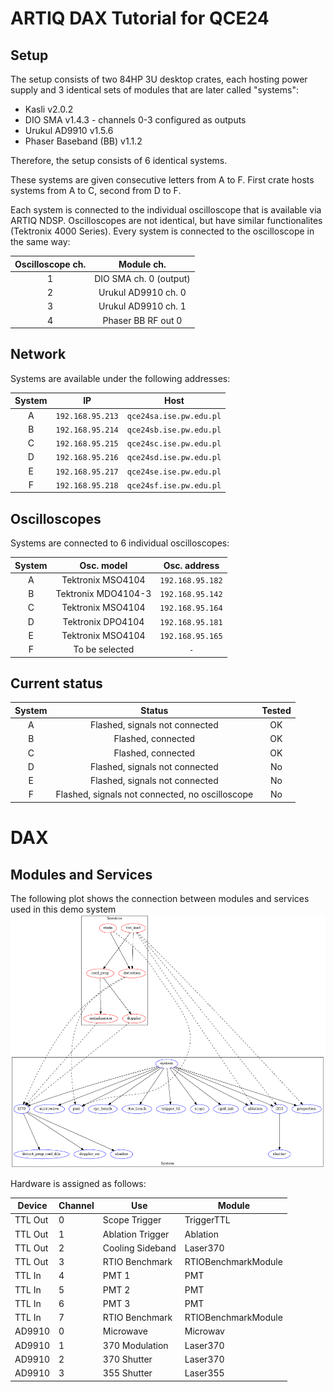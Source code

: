 # ARTIQ DAX Tutorial for QCE24

## Setup

The setup consists of two 84HP 3U desktop crates, each hosting power supply and 
3 identical sets of modules that are later called "systems":

* Kasli v2.0.2
* DIO SMA v1.4.3 - channels 0-3 configured as outputs
* Urukul AD9910 v1.5.6
* Phaser Baseband (BB) v1.1.2

Therefore, the setup consists of 6 identical systems.

These systems are given consecutive letters from A to F. First crate hosts
systems from A to C, second from D to F.

Each system is connected to the individual oscilloscope that is available via
ARTIQ NDSP. Oscilloscopes are not identical, but have similar functionalites
(Tektronix 4000 Series). Every system is connected to the oscilloscope in 
the same way:

Oscilloscope ch. |     Module ch.
:---------------:|:-------------------------:
 1               |    DIO SMA ch. 0 (output)
 2               | Urukul AD9910 ch. 0
 3               | Urukul AD9910 ch. 1
 4               | Phaser BB RF out 0

## Network

Systems are available under the following addresses:

System |        IP        |          Host
:-----:|:----------------:|:----------------------:
   A   | `192.168.95.213` | `qce24sa.ise.pw.edu.pl`
   B   | `192.168.95.214` | `qce24sb.ise.pw.edu.pl`
   C   | `192.168.95.215` | `qce24sc.ise.pw.edu.pl`
   D   | `192.168.95.216` | `qce24sd.ise.pw.edu.pl`
   E   | `192.168.95.217` | `qce24se.ise.pw.edu.pl`
   F   | `192.168.95.218` | `qce24sf.ise.pw.edu.pl`

## Oscilloscopes

Systems are connected to 6 individual oscilloscopes:

System |     Osc. model      |   Osc. address
:-----:|:-------------------:|:---------------:
   A   |  Tektronix MSO4104  | `192.168.95.182`
   B   | Tektronix MDO4104-3 | `192.168.95.142`
   C   |  Tektronix MSO4104  | `192.168.95.164`
   D   |  Tektronix DPO4104  | `192.168.95.181`
   E   |  Tektronix MSO4104  | `192.168.95.165`
   F   |   To be selected    |       `-`

## Current status

System |                     Status                      | Tested
:-----:|:-----------------------------------------------:|:-----:
   A   |         Flashed, signals not connected          |   OK
   B   |               Flashed, connected                |   OK
   C   |               Flashed, connected                |   OK
   D   |         Flashed, signals not connected          |   No
   E   |         Flashed, signals not connected          |   No
   F   | Flashed, signals not connected, no oscilloscope |   No

# DAX
## Modules and Services
The following plot shows the connection between modules and services used in this demo system
![demos_system_modules-services](media/demo_system_modules-services.png)

Hardware is assigned as follows:

| Device | Channel | Use | Module | 
| --- | --- | --- | --- |
| TTL Out | 0 | Scope Trigger | TriggerTTL |
| TTL Out | 1 | Ablation Trigger | Ablation |
| TTL Out | 2 | Cooling Sideband | Laser370 |
| TTL Out | 3 | RTIO Benchmark | RTIOBenchmarkModule |
| TTL In | 4 | PMT 1 | PMT |
| TTL In | 5 | PMT 2 | PMT |
| TTL In | 6 | PMT 3 | PMT |
| TTL In | 7 | RTIO Benchmark | RTIOBenchmarkModule |
| AD9910 | 0 | Microwave | Microwav |
| AD9910 | 1 | 370 Modulation | Laser370 |
| AD9910 | 2 | 370 Shutter | Laser370 |
| AD9910 | 3 | 355 Shutter | Laser355 |